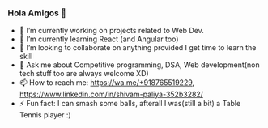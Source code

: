 ### Hola Amigos 👋

<!--
**shivampaliya64/shivampaliya64** is a ✨ _special_ ✨ repository because its `README.md` (this file) appears on your GitHub profile.

Here are some ideas to get you started:
-->
- 🔭 I’m currently working on projects related to Web Dev.
- 🌱 I’m currently learning React (and Angular too)
- 👯 I’m looking to collaborate on anything provided I get time to learn the skill
- 💬 Ask me about Competitive programming, DSA, Web development(non tech stuff too are always welcome XD)
- 📫 How to reach me: https://wa.me/+918765519229, https://www.linkedin.com/in/shivam-paliya-352b3282/
- ⚡ Fun fact: I can smash some balls, afterall I was(still a bit) a Table Tennis player :)

